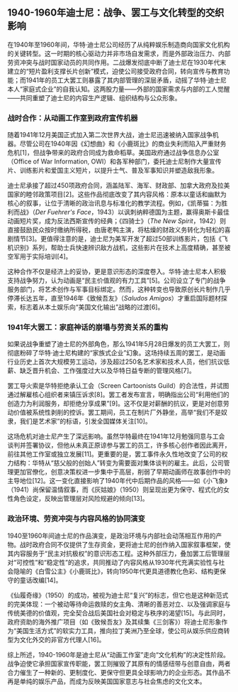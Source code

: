 ## 1940-1960年迪士尼：战争、罢工与文化转型的交织影响

在1940年至1960年间，华特·迪士尼公司经历了从纯粹娱乐制造商向国家文化机构的关键转型。这一时期的核心驱动力并非市场自发需求，而是外部政治压力、内部劳资冲突与战时国家动员的共同作用。二战爆发彻底中断了迪士尼在1930年代末建立的“短片盈利支撑长片创新”模式，迫使公司接受政府合同，转向宣传与教育功能；而1941年的员工大罢工则暴露了其内部管理的深层矛盾，动摇了华特·迪士尼本人“家庭式企业”的自我认知。这两股力量——外部的国家需求与内部的工人觉醒——共同重塑了迪士尼的内容生产逻辑、组织结构与公众形象。

### 战时合作：从动画工作室到政府宣传机器

随着1941年12月美国正式加入第二次世界大战，迪士尼迅速被纳入国家战争机器。尽管公司在1940年因《幻想曲》和《小鹿斑比》的商业失利而陷入严重财务危机[1]，但战争带来的政府合同成为救命稻草。美国政府通过战争信息办公室（Office of War Information, OWI）和各军种部门，委托迪士尼制作大量宣传片、训练影片和爱国主义短片，以提升士气、普及军事知识并塑造敌我形象。

迪士尼承接了超过450项政府合同，涵盖陆军、海军、财政部、加拿大政府及拉美国家的睦邻政策项目[2]。这些作品彻底改变了其内容风格：原本以童话和幽默为核心的叙事，让位于清晰的政治讯息与标准化的教学流程。例如，《凯蒂猫：为胜利而战》（*Der Fuehrer's Face*，1943）以讽刺纳粹德国为主题，赢得奥斯卡最佳动画短片奖，成为反法西斯宣传的经典；《四骑士》（*The New Spirit*，1942）则直接鼓励民众按时缴纳所得税，由唐老鸭主演，将枯燥的财政义务转化为轻松的喜剧情节[3]。更值得注意的是，迪士尼为美军开发了超过50部训练影片，包括《飞机识别》系列，帮助士兵快速辨识敌方战机，这些影片在技术上高度精确，甚至被空军用于实际培训[4]。

这种合作不仅是经济上的妥协，更是意识形态的深度卷入。华特·迪士尼本人积极支持战争努力，认为动画是“民主价值观的有力工具”[5]。公司设立了专门的战争服务部门，将艺术创作与军事目标绑定。然而，这种转变也导致原创长片制作几乎停滞长达五年，直至1946年《致候吾友》（*Saludos Amigos*）才重启国际题材探索，标志着从本土娱乐向“美国文化输出”战略的过渡[6]。

### 1941年大罢工：家庭神话的崩塌与劳资关系的重构

如果说战争重塑了迪士尼的外部角色，那么1941年5月28日爆发的员工大罢工，则彻底粉碎了华特·迪士尼构建的“家族式企业”幻象。这场持续五周的罢工，是动画行业历史上首次大规模劳工运动，涉及超过250名艺术家和技术人员，他们抗议低薪、缺乏晋升机会、工作强度过大以及华特日益专断的管理风格[7]。

罢工导火索是华特拒绝承认工会（Screen Cartoonists Guild）的合法性，并试图通过解雇核心组织者来镇压诉求[8]。罢工者发布宣言，明确指出公司“利用他们的创造力为利润服务，却拒绝分享成果”[9]。这不仅是对薪酬的抗议，更是对创意劳动价值被系统性剥削的控诉。罢工期间，员工在制片厂外静坐，高举“我们不是奴隶，我们是艺术家”的标语，引发全国媒体关注[10]。

这场危机对迪士尼产生了深远影响。虽然华特最终在1941年12月勉强同意与工会谈判并签署协议，但他从未真正原谅参与罢工的员工，许多核心创作者因此离开，前往其他工作室或独立发展[11]。更重要的是，罢工事件永久性地改变了公司的权力结构：华特从“慈父般的创始人”转变为需要面对集体谈判的雇主。此后，公司管理更加官僚化，创意决策权进一步集中于高层，削弱了早期动画师在故事创作中的主导地位[12]。这一变化直接影响了1940年代中后期作品的风格——如《小飞象》（1941）尚保留温情叙事，而《灰姑娘》（1950）则呈现出更为保守、程式化的女性角色设定，反映出管理层对风险规避的倾向[13]。

### 政治环境、劳资冲突与内容风格的协同演变

1940至1960年间迪士尼的作品演变，是政治环境与内部社会动荡相互作用的产物。战时政府合同不仅提供了生存资金，更将迪士尼的创作纳入国家叙事框架，使其内容服务于“民主对抗极权”的意识形态工程。这种外部压力，叠加罢工后管理层对“可控性”和“稳定性”的追求，共同推动了内容风格从1930年代充满实验性与社会隐喻的《白雪公主》《小鹿斑比》，转向1950年代更具道德教化色彩、结构更保守的童话改编[14]。

《仙履奇缘》（1950）的成功，被视为迪士尼“复兴”的标志，但它也是这种新范式的完美体现：一个被动等待命运救赎的女主角、清晰的善恶对立、以及强调家庭与传统美德的价值观，完全契合战后美国社会对稳定与秩序的渴望[15]。与此同时，政府资助的海外推广项目（如《致候吾友》及其续集《三剑客》）将迪士尼形象作为“美国生活方式”的软实力工具，推向拉丁美洲乃至全球，使公司从娱乐供应商转型为文化外交的非官方代理人[16]。

综上所述，1940-1960年是迪士尼从“动画工作室”走向“文化机构”的决定性阶段。战争迫使它承担国家宣传职能，罢工则摧毁了其原有的情感纽带与创意自由，两者合力催生了一种新的、更制度化、更保守但更具全球影响力的企业形态。其作品不再是单纯的娱乐产品，而成为反映美国国家意志与社会焦虑的文化文本。